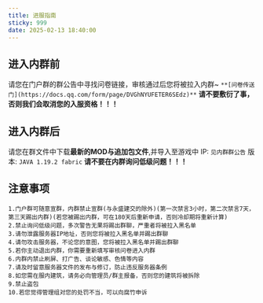 ```yaml
---
title: 进服指南
sticky: 999
date: 2025-02-13 18:40:00
---
```

## 进入内群前
请您在门户群的群公告中寻找问卷链接，审核通过后您将被拉入内群~
`**[问卷传送门](https://docs.qq.com/form/page/DVGhNYUFETER6SEdz)**`
**请不要敷衍了事，否则我们会取消您的入服资格！！！**

## 进入内群后
请您在群文件中下载**最新的MOD与追加包文件**,并导入至游戏中
IP: `见内群群公告`
版本: `JAVA 1.19.2 fabric`
**请不要在内群询问低级问题！！！**

## 注意事项
```
1.门户群可随意宣群，内群禁止宣群(与永盛建交的除外)(第一次禁言3小时，第二次禁言7天，第三天踢出内群)(若您被踢出内群，可在180天后重新申请，否则冷却期将重新计算)
2.禁止询问低级问题，多次警告无果将踢出群聊，严重者将被拉入黑名单
3.请勿泄露服务器IP地址，否则您将被拉入黑名单并踢出群聊
4.请勿攻击服务器，不论您的意图，您将被拉入黑名单并踢出群聊
5.若你主动退出内群，你需要重新填写审核问卷进入内群
6.内群内禁止刷屏、打广告、谈论敏感、色情等内容
7.请及时留意服务器文件的发布与修订，防止违反服务器条例
8.如您需在服内建筑，请务必向管理员/群主报备，否则您的建筑将被拆除
9.禁止盗包
10.若您觉得管理组对您的处罚不当，可以向腐竹申诉
```